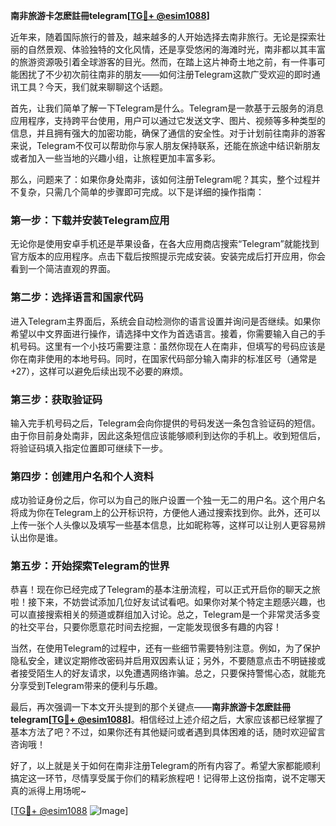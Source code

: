 **南非旅游卡怎麽註冊telegram[[TG💪+ @esim1088](https://t.me/s/esim1088)]**

近年来，随着国际旅行的普及，越来越多的人开始选择去南非旅行。无论是探索壮丽的自然景观、体验独特的文化风情，还是享受悠闲的海滩时光，南非都以其丰富的旅游资源吸引着全球游客的目光。然而，在踏上这片神奇土地之前，有一件事可能困扰了不少初次前往南非的朋友——如何注册Telegram这款广受欢迎的即时通讯工具？今天，我们就来聊聊这个话题。

首先，让我们简单了解一下Telegram是什么。Telegram是一款基于云服务的消息应用程序，支持跨平台使用，用户可以通过它发送文字、图片、视频等多种类型的信息，并且拥有强大的加密功能，确保了通信的安全性。对于计划前往南非的游客来说，Telegram不仅可以帮助你与家人朋友保持联系，还能在旅途中结识新朋友或者加入一些当地的兴趣小组，让旅程更加丰富多彩。

那么，问题来了：如果你身处南非，该如何注册Telegram呢？其实，整个过程并不复杂，只需几个简单的步骤即可完成。以下是详细的操作指南：

### 第一步：下载并安装Telegram应用

无论你是使用安卓手机还是苹果设备，在各大应用商店搜索“Telegram”就能找到官方版本的应用程序。点击下载后按照提示完成安装。安装完成后打开应用，你会看到一个简洁直观的界面。

### 第二步：选择语言和国家代码

进入Telegram主界面后，系统会自动检测你的语言设置并询问是否继续。如果你希望以中文界面进行操作，请选择中文作为首选语言。接着，你需要输入自己的手机号码。这里有一个小技巧需要注意：虽然你现在人在南非，但填写的号码应该是你在南非使用的本地号码。同时，在国家代码部分输入南非的标准区号（通常是+27），这样可以避免后续出现不必要的麻烦。

### 第三步：获取验证码

输入完手机号码之后，Telegram会向你提供的号码发送一条包含验证码的短信。由于你目前身处南非，因此这条短信应该能够顺利到达你的手机上。收到短信后，将验证码填入指定位置即可继续下一步。

### 第四步：创建用户名和个人资料

成功验证身份之后，你可以为自己的账户设置一个独一无二的用户名。这个用户名将成为你在Telegram上的公开标识符，方便他人通过搜索找到你。此外，还可以上传一张个人头像以及填写一些基本信息，比如昵称等，这样可以让别人更容易辨认出你是谁。

### 第五步：开始探索Telegram的世界

恭喜！现在你已经完成了Telegram的基本注册流程，可以正式开启你的聊天之旅啦！接下来，不妨尝试添加几位好友试试看吧。如果你对某个特定主题感兴趣，也可以直接搜索相关的频道或群组加入讨论。总之，Telegram是一个非常灵活多变的社交平台，只要你愿意花时间去挖掘，一定能发现很多有趣的内容！

当然，在使用Telegram的过程中，还有一些细节需要特别注意。例如，为了保护隐私安全，建议定期修改密码并启用双因素认证；另外，不要随意点击不明链接或者接受陌生人的好友请求，以免遭遇网络诈骗。总之，只要保持警惕心态，就能充分享受到Telegram带来的便利与乐趣。

最后，再次强调一下本文开头提到的那个关键点——**南非旅游卡怎麽註冊telegram[[TG💪+ @esim1088](https://t.me/s/esim1088)]**。相信经过上述介绍之后，大家应该都已经掌握了基本方法了吧？不过，如果你还有其他疑问或者遇到具体困难的话，随时欢迎留言咨询哦！

好了，以上就是关于如何在南非注册Telegram的所有内容了。希望大家都能顺利搞定这一环节，尽情享受属于你们的精彩旅程吧！记得带上这份指南，说不定哪天真的派得上用场呢~

[[TG💪+ @esim1088](https://t.me/s/esim1088) ![Image](https://i.postimg.cc/4NQfJmqS/Snipaste-2025-05-13-00-14-12.png)]